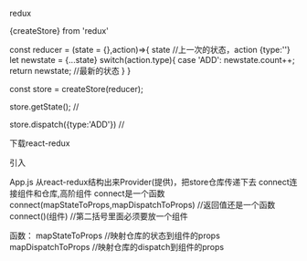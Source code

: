 redux

{createStore} from 'redux'

const reducer = (state = {},action)=>{ state //上一次的状态，action {type:''} let newstate = {...state} switch(action.type){ case 'ADD': newstate.count++; return newstate; //最新的状态 } }

const store = createStore(reducer);

store.getState(); //

store.dispatch({type:'ADD'}) //

下载react-redux

引入

App.js 从react-redux结构出来Provider(提供)，把store仓库传递下去
connect连接组件和仓库,高阶组件 connect是一个函数
connect(mapStateToProps,mapDispatchToProps) //返回值还是一个函数
connect()(组件) //第二括号里面必须要放一个组件

函数： mapStateToProps //映射仓库的状态到组件的props mapDispatchToProps //映射仓库的dispatch到组件的props